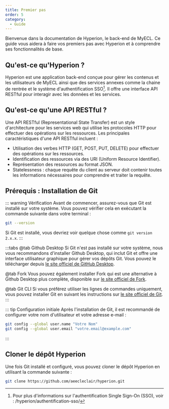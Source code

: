 ```yaml
---
title: Premier pas
order: 5
category:
  - Guide
---
```


Bienvenue dans la documentation de Hyperion, le back-end de MyECL. Ce guide vous aidera à faire vos premiers pas avec Hyperion et à comprendre ses fonctionnalités de base.

## Qu'est-ce qu'Hyperion ?

Hyperion est une application back-end conçue pour gérer les contenus et les utilisateurs de MyECL ainsi que des services annexes comme la chaine de rentrée et le système d'authentification SSO[^sso-note]. Il offre une interface API RESTful pour interagir avec les données et les services.

[^sso-note]: Pour plus d'informations sur l'authentification Single Sign-On (SSO), voir : /hyperion/authentification-sso/

## Qu'est-ce qu'une API RESTful ?

Une API RESTful (Representational State Transfer) est un style d'architecture pour les services web qui utilise les protocoles HTTP pour effectuer des opérations sur les ressources. Les principales caractéristiques d'une API RESTful incluent :

- Utilisation des verbes HTTP (GET, POST, PUT, DELETE) pour effectuer des opérations sur les ressources.
- Identification des ressources via des URI (Uniform Resource Identifier).
- Représentation des ressources au format JSON.
- Statelessness : chaque requête du client au serveur doit contenir toutes les informations nécessaires pour comprendre et traiter la requête.

## Prérequis : Installation de Git

::: warning Vérification
Avant de commencer, assurez-vous que Git est installé sur votre système. Vous pouvez vérifier cela en exécutant la commande suivante dans votre terminal :

```bash
git --version
```

Si Git est installé, vous devriez voir quelque chose comme `git version 2.x.x`.
:::

:::tabs
@tab Github Desktop
Si Git n'est pas installé sur votre système, nous vous recommandons d'installer Github Desktop, qui inclut Git et offre une interface utilisateur graphique pour gérer vos dépôts Git. Vous pouvez le télécharger depuis [le site officiel de GitHub Desktop](https://desktop.github.com/).

@tab Fork
Vous pouvez également installer Fork qui est une alternative à Github Desktop plus complète, disponible sur [le site officiel de Fork](https://git-fork.com/).

@tab Git CLI
Si vous préférez utiliser les lignes de commandes uniquement, vous pouvez installer Git en suivant les instructions sur [le site officiel de Git](https://git-scm.com/book/en/v2/Getting-Started-Installing-Git).
:::

::: tip Configuration initiale
Après l'installation de Git, il est recommandé de configurer votre nom d'utilisateur et votre adresse e-mail :

```bash
git config --global user.name "Votre Nom"
git config --global user.email "votre.email@example.com"
```

:::

## Cloner le dépôt Hyperion

Une fois Git installé et configuré, vous pouvez cloner le dépôt Hyperion en utilisant la commande suivante :

```bash
git clone https://github.com/aeecleclair/hyperion.git
```
